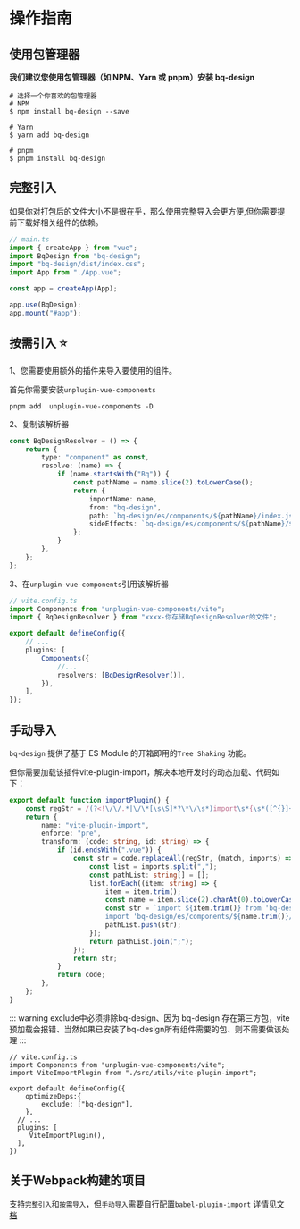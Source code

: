<!--
 * @Author: wyk
 * @Date: 2024-05-23 09:02:13
 * @LastEditTime: 2024-06-04 18:22:00
 * @Description:
-->

# 操作指南

## 使用包管理器

**我们建议您使用包管理器（如 NPM、Yarn 或 pnpm）安装 bq-design**

```
# 选择一个你喜欢的包管理器
# NPM
$ npm install bq-design --save

# Yarn
$ yarn add bq-design

# pnpm
$ pnpm install bq-design

```

## 完整引入

如果你对打包后的文件大小不是很在乎，那么使用完整导入会更方便,但你需要提前下载好相关组件的依赖。

```ts
// main.ts
import { createApp } from "vue";
import BqDesign from "bq-design";
import "bq-design/dist/index.css";
import App from "./App.vue";

const app = createApp(App);

app.use(BqDesign);
app.mount("#app");
```

## 按需引入 ⭐️

1、您需要使用额外的插件来导入要使用的组件。

首先你需要安装`unplugin-vue-components`

```shell
pnpm add  unplugin-vue-components -D
```

2、复制该解析器

```ts
const BqDesignResolver = () => {
    return {
        type: "component" as const,
        resolve: (name) => {
            if (name.startsWith("Bq")) {
                const pathName = name.slice(2).toLowerCase();
                return {
                    importName: name,
                    from: "bq-design",
                    path: `bq-design/es/components/${pathName}/index.js`,
                    sideEffects: `bq-design/es/components/${pathName}/${name.slice(2)}.css`,
                };
            }
        },
    };
};
```

3、在`unplugin-vue-components`引用该解析器

```ts
// vite.config.ts
import Components from "unplugin-vue-components/vite";
import { BqDesignResolver } from "xxxx-你存储BqDesignResolver的文件";

export default defineConfig({
    // ...
    plugins: [
        Components({
            //...
            resolvers: [BqDesignResolver()],
        }),
    ],
});
```

## 手动导入

`bq-design` 提供了基于 ES Module 的开箱即用的`Tree Shaking` 功能。

但你需要加载该插件vite-plugin-import，解决本地开发时的动态加载、代码如下：

```ts
export default function importPlugin() {
    const regStr = /(?<!\/\/.*|\/\*[\s\S]*?\*\/\s*)import\s*{\s*([^{}]+)\s*}\s*from\s*['"]bq-design['"]/g;
    return {
        name: "vite-plugin-import",
        enforce: "pre",
        transform: (code: string, id: string) => {
            if (id.endsWith(".vue")) {
                const str = code.replaceAll(regStr, (match, imports) => {
                    const list = imports.split(",");
                    const pathList: string[] = [];
                    list.forEach((item: string) => {
                        item = item.trim();
                        const name = item.slice(2).charAt(0).toLowerCase() + item.slice(3);
                        const str = `import ${item.trim()} from 'bq-design/es/components/${name.trim()}';
                        import 'bq-design/es/components/${name.trim()}/${item.trim().slice(2)}.css'`;
                        pathList.push(str);
                    });
                    return pathList.join(";");
                });
                return str;
            }
            return code;
        },
    };
}
```

::: warning
exclude中必须排除bq-design、因为 bq-design 存在第三方包，vite预加载会报错、当然如果已安装了bq-design所有组件需要的包、则不需要做该处理
:::

```ts{7}
// vite.config.ts
import Components from "unplugin-vue-components/vite";
import ViteImportPlugin from "./src/utils/vite-plugin-import";

export default defineConfig({
    optimizeDeps:{
        exclude: ["bq-design"],
    },
  // ...
  plugins: [
     ViteImportPlugin(),
  ],
})

```

## 关于Webpack构建的项目

支持`完整引入`和`按需导入`，但`手动导入`需要自行配置`babel-plugin-import` 详情见[文档](https://www.npmjs.com/package/babel-plugin-import)

